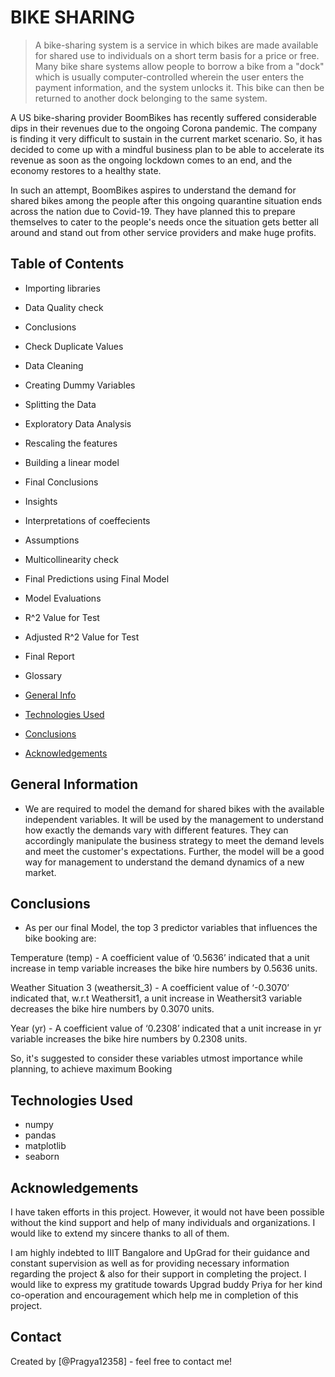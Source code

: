 # BIKE SHARING

> A bike-sharing system is a service in which bikes are made available for shared use to individuals on a short term basis for a price or free. Many bike share systems allow people to borrow a bike from a "dock" which is usually computer-controlled wherein the user enters the payment information, and the system unlocks it. This bike can then be returned to another dock belonging to the same system.


A US bike-sharing provider BoomBikes has recently suffered considerable dips in their revenues due to the ongoing Corona pandemic. The company is finding it very difficult to sustain in the current market scenario. So, it has decided to come up with a mindful business plan to be able to accelerate its revenue as soon as the ongoing lockdown comes to an end, and the economy restores to a healthy state. 


In such an attempt, BoomBikes aspires to understand the demand for shared bikes among the people after this ongoing quarantine situation ends across the nation due to Covid-19. They have planned this to prepare themselves to cater to the people's needs once the situation gets better all around and stand out from other service providers and make huge profits.


## Table of Contents
* Importing libraries
* Data Quality check
* Conclusions
* Check Duplicate Values
* Data Cleaning
* Creating Dummy Variables
* Splitting the Data
* Exploratory Data Analysis
* Rescaling the features
* Building a linear model
* Final Conclusions
* Insights
* Interpretations of coeffecients
* Assumptions
* Multicollinearity check
* Final Predictions using Final Model
* Model Evaluations
* R^2 Value for Test
* Adjusted R^2 Value for Test
* Final Report
* Glossary

* [General Info](#general-information)
* [Technologies Used](#technologies-used)
* [Conclusions](#conclusions)
* [Acknowledgements](#acknowledgements)

<!-- You can include any other section that is pertinent to your problem -->

## General Information
- We are required to model the demand for shared bikes with the available independent variables. It will be used by the management to understand how exactly the demands vary with different features. They can accordingly manipulate the business strategy to meet the demand levels and meet the customer's expectations. Further, the model will be a good way for management to understand the demand dynamics of a new market.

<!-- You don't have to answer all the questions - just the ones relevant to your project. -->

## Conclusions
- As per our final Model, the top 3 predictor variables that influences the bike booking are:

Temperature (temp) - A coefficient value of ‘0.5636’ indicated that a unit increase in temp variable increases the bike hire numbers by 0.5636 units.

Weather Situation 3 (weathersit_3) - A coefficient value of ‘-0.3070’ indicated that, w.r.t Weathersit1, a unit increase in Weathersit3 variable decreases the bike hire numbers by 0.3070 units.

Year (yr) - A coefficient value of ‘0.2308’ indicated that a unit increase in yr variable increases the bike hire numbers by 0.2308 units.

So, it's suggested to consider these variables utmost importance while planning, to achieve maximum Booking




## Technologies Used
- numpy
- pandas
- matplotlib
- seaborn

<!-- As the libraries versions keep on changing, it is recommended to mention the version of library used in this project -->

## Acknowledgements
I have taken efforts in this project. However, it would not have been possible without the kind support and help of many individuals and organizations. I would like to extend my sincere thanks to all of them.

I am highly indebted to IIIT Bangalore and UpGrad for their guidance and constant supervision as well as for providing necessary information regarding the project & also for their support in completing the project.
I would like to express my gratitude towards Upgrad buddy Priya for her kind co-operation and encouragement which help me in completion of this project.


## Contact
Created by [@Pragya12358] - feel free to contact me!


<!-- Optional -->
<!-- ## License -->
<!-- This project is open source and available under the [... License](). -->

<!-- You don't have to include all sections - just the one's relevant to your project -->
